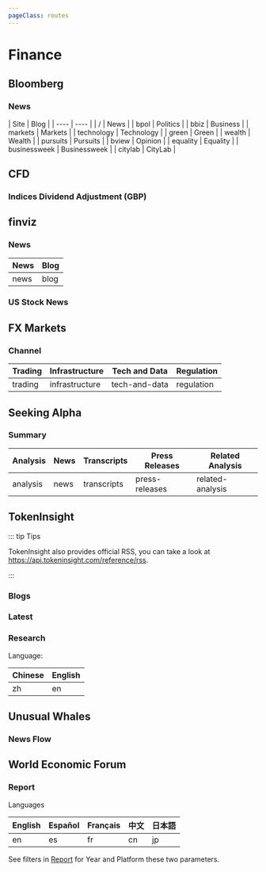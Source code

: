 ```yaml
---
pageClass: routes
---
```


# Finance
## Bloomberg

### News

<RouteEn author="bigfei" example="/bloomberg" path="/bloomberg/:category?" :paramsDesc="['Site, see below, News by default']">
| Site | Blog |
| ---- | ---- |
| / | News |
| bpol | Politics |
| bbiz | Business |
| markets | Markets |
| technology | Technology |
| green | Green |
| wealth | Wealth |
| pursuits | Pursuits |
| bview | Opinion |
| equality | Equality |
| businessweek | Businessweek |
| citylab | CityLab |
</RouteEn>

## CFD

### Indices Dividend Adjustment (GBP)

<RouteEn author="HenryQW" example="/cfd/div_gbp" path="/cfd/div_gbp" />

## finviz

### News

<RouteEn author="nczitzk" example="/finviz" path="/finviz/:category?" :paramsDesc="['Category, see below, News by default']">

| News | Blog |
| ---- | ---- |
| news | blog |

</RouteEn>

### US Stock News

<RouteEn author="HenryQW" example="/finviz/news/AAPL" path="/finviz/news/:ticker" :paramsDesc="['The stock ticker']"/>

## FX Markets

### Channel

<RouteEn author="mikkkee" example="/fx-markets/trading" path="/fx-markets/:channel" :paramsDesc="['channel, can be found in the navi bar links at the home page']">

| Trading | Infrastructure | Tech and Data | Regulation |
| ------- | -------------- | ------------- | ---------- |
| trading | infrastructure | tech-and-data | regulation |

</RouteEn>

## Seeking Alpha

### Summary

<RouteEn author="TonyRL" example="/seekingalpha/TSM/transcripts" path="/seekingalpha/:symbol/:category?" :paramsDesc="['Stock symbol', 'Category, see below, `news` by default']" radar="1" rssbud="1">

| Analysis | News | Transcripts | Press Releases | Related Analysis |
| ------- | ------- | -------- | ---- | ------ |
| analysis | news | transcripts | press-releases | related-analysis |

</RouteEn>

## TokenInsight

::: tip Tips

TokenInsight also provides official RSS, you can take a look at <https://api.tokeninsight.com/reference/rss>.

:::

### Blogs

<RouteEn author="fuergaosi233" example="/tokeninsight/blog/en" path="/tokeninsight/blog/:lang?" :paramsDesc="['Language, see below, Chinese by default']" />

### Latest

<RouteEn author="fuergaosi233" example="/tokeninsight/bulletin/en" path="/tokeninsight/bulletin/:lang?" :paramsDesc="['Language, see below, Chinese by default']" />

### Research

<RouteEn author="fuergaosi233" example="/tokeninsight/report/en" path="/tokeninsight/report/:lang?" :paramsDesc="['Language, see below, Chinese by default']">

Language:

| Chinese | English |
| ------- | ------- |
| zh      | en      |

</RouteEn>

## Unusual Whales

### News Flow

<RouteEn author="TonyRL" example="/unusualwhales/news" path="/unusualwhales/news" radar="1" rssbud="1" />

## World Economic Forum

### Report

<RouteEn author="nczitzk" example="/weforum/report" path="/weforum/report/:lang?/:year?/:platform?" :paramsDesc="['Language, see below, `en` by default', 'Year, filter by year, all by default', 'Platform, filter by platform, all by default']">

Languages

| English | Español | Français | 中文 | 日本語 |
| ------- | ------- | -------- | ---- | ------ |
| en      | es      | fr       | cn   | jp     |

See filters in [Report](https://www.weforum.org/reports) for Year and Platform these two parameters.

</RouteEn>
